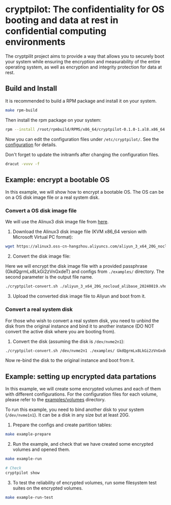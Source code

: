 # cryptpilot: The confidentiality for OS booting and data at rest in confidential computing environments

The cryptpilit project aims to provide a way that allows you to securely boot your system while ensuring the encryption and measurability of the entire operating system, as well as encryption and integrity protection for data at rest.

## Build and Install

It is recommended to build a RPM package and install it on your system.

```sh
make rpm-build
```

Then install the rpm package on your system:

```sh
rpm --install /root/rpmbuild/RPMS/x86_64/cryptpilot-0.1.0-1.al8.x86_64.rpm
```

Now you can edit the configuration files under `/etc/cryptpilot/`. See the [configuration](docs/configuration.md) for details.

Don't forget to update the initramfs after changing the configuration files.

```sh
dracut -vvvv -f
```

## Example: encrypt a bootable OS

In this example, we will show how to encrypt a bootable OS. The OS can be on a OS disk image file or a real system disk. 

### Convert a OS disk image file

We will use the Alinux3 disk image file from [here](https://mirrors.aliyun.com/alinux/3/image/).

1. Download the Alinux3 disk image file (KVM x86_64 version with Microsoft Virtual PC format):

```sh
wget https://alinux3.oss-cn-hangzhou.aliyuncs.com/aliyun_3_x64_20G_nocloud_alibase_20240819.vhd
```

2. Convert the disk image file:

Here we will encrypt the disk image file with a provided passphrase (GkdQgrmLx8LkGi2zVnGxdeT) and configs from `./examples/` directory. The second parameter is the output file name.

```sh
./cryptpilot-convert.sh ./aliyun_3_x64_20G_nocloud_alibase_20240819.vhd ./aliyun_3_x64_20G_nocloud_alibase_20240819_cc.vhd ./examples/ GkdQgrmLx8LkGi2zVnGxdeT
```

3. Upload the converted disk image file to Aliyun and boot from it.

### Convert a real system disk

For those who wish to convert a real system disk, you need to unbind the disk from the original instance and bind it to another instance (DO NOT convert the active disk where you are booting from).

1. Convert the disk (assuming the disk is `/dev/nvme2n1`):

```sh
./cryptpilot-convert.sh /dev/nvme2n1 ./examples/ GkdQgrmLx8LkGi2zVnGxdeT

```

Now re-bind the disk to the original instance and boot from it.

## Example: setting up encrypted data partations

In this example, we will create some encrypted volumes and each of them with different configurations. For the configuration files for each volume, please refer to the [examples/volumes](examples/volumes) directory.

To run this example, you need to bind another disk to your system (`/dev/nvme1n1`). It can be a disk in any size but at least 20G.

1. Prepare the configs and create partition tables:

```sh
make example-prepare
```

2. Run the example, and check that we have created some encrypted volumes and opened them.

```sh
make example-run
```

```sh
# Check
cryptpilot show
```

3. To test the reliability of encrypted volumes, run some filesystem test suites on the encrypted volumes.

```sh
make example-run-test
```
